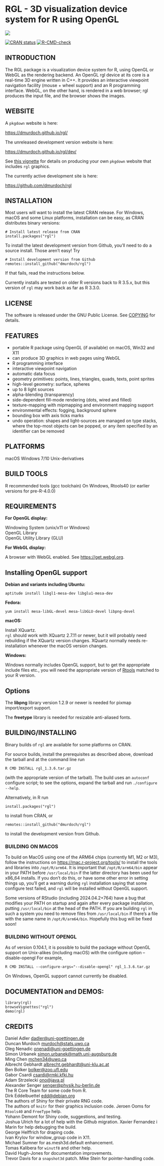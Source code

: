 
<!-- README.md is generated from README.Rmd. Please edit that file -->

# RGL - 3D visualization device system for R using OpenGL

![](man/figures/READMEpolyhedra-1-rgl.png)<!-- -->

<!-- badges: start -->

[![CRAN
status](https://www.r-pkg.org/badges/version/rgl)](https://CRAN.R-project.org/package=rgl)
[![R-CMD-check](https://github.com/dmurdoch/rgl/actions/workflows/R-CMD-check.yaml/badge.svg)](https://github.com/dmurdoch/rgl/actions/workflows/R-CMD-check.yaml)
<!-- badges: end -->

## INTRODUCTION

The RGL package is a visualization device system for R, using OpenGL or
WebGL as the rendering backend. An OpenGL rgl device at its core is a
real-time 3D engine written in C++. It provides an interactive viewpoint
navigation facility (mouse + wheel support) and an R programming
interface. WebGL, on the other hand, is rendered in a web browser; rgl
produces the input file, and the browser shows the images.

## WEBSITE

A `pkgdown` website is here:

<https://dmurdoch.github.io/rgl/>

The unreleased development version website is here:

<https://dmurdoch.github.io/rgl/dev/>

See [this
vignette](https://dmurdoch.github.io/rgl/dev/articles/pkgdown.html) for
details on producing your own `pkgdown` website that includes `rgl`
graphics.

The currently active development site is here:

<https://github.com/dmurdoch/rgl>

## INSTALLATION

Most users will want to install the latest CRAN release. For Windows,
macOS and some Linux platforms, installation can be easy, as CRAN
distributes binary versions:

    # Install latest release from CRAN
    install.packages("rgl")

To install the latest development version from Github, you’ll need to do
a source install. Those aren’t easy! Try

    # Install development version from Github
    remotes::install_github("dmurdoch/rgl")

If that fails, read the instructions below.

Currently installs are tested on older R versions back to R 3.5.x, but
this version of `rgl` may work back as far as R 3.3.0.

## LICENSE

The software is released under the GNU Public License. See
[COPYING](./COPYING) for details.

## FEATURES

- portable R package using OpenGL (if available) on macOS, Win32 and X11
- can produce 3D graphics in web pages using WebGL
- R programming interface
- interactive viewpoint navigation
- automatic data focus
- geometry primitives: points, lines, triangles, quads, texts, point
  sprites
- high-level geometry: surface, spheres
- up to 8 light sources
- alpha-blending (transparency)
- side-dependent fill-mode rendering (dots, wired and filled)
- texture-mapping with mipmapping and environment mapping support
- environmental effects: fogging, background sphere
- bounding box with axis ticks marks
- undo operation: shapes and light-sources are managed on type stacks,
  where the top-most objects can be popped, or any item specified by an
  identifier can be removed

## PLATFORMS

macOS Windows 7/10 Unix-derivatives

## BUILD TOOLS

R recommended tools (gcc toolchain) On Windows, Rtools40 (or earlier
versions for pre-R-4.0.0)

## REQUIREMENTS

**For OpenGL display:**

Windowing System (unix/x11 or Windows)  
OpenGL Library  
OpenGL Utility Library (GLU)

**For WebGL display:**

A browser with WebGL enabled. See <https://get.webgl.org>.

## Installing OpenGL support

**Debian and variants including Ubuntu:**

    aptitude install libgl1-mesa-dev libglu1-mesa-dev

**Fedora:**

    yum install mesa-libGL-devel mesa-libGLU-devel libpng-devel

**macOS:**

Install XQuartz.  
`rgl` should work with XQuartz 2.7.11 or newer, but it will probably
need rebuilding if the XQuartz version changes. XQuartz normally needs
re-installation whenever the macOS version changes.

**Windows:**

Windows normally includes OpenGL support, but to get the appropriate
include files etc., you will need the appropriate version of
[Rtools](https://cran.r-project.org/bin/windows/Rtools/) matched to your
R version.

## Options

The **libpng** library version 1.2.9 or newer is needed for pixmap
import/export support.

The **freetype** library is needed for resizable anti-aliased fonts.

## BUILDING/INSTALLING

Binary builds of `rgl` are available for some platforms on CRAN.

For source builds, install the prerequisites as described above,
download the tarball and at the command line run

    R CMD INSTALL rgl_1.3.6.tar.gz

(with the appropriate version of the tarball). The build uses an
`autoconf` configure script; to see the options, expand the tarball and
run `./configure --help`.

Alternatively, in R run

    install.packages("rgl")

to install from CRAN, or

    remotes::install_github("dmurdoch/rgl")

to install the development version from Github.

### BUILDING ON MACOS

To build on MacOS using one of the ARM64 chips (currently M1, M2 or M3),
follow the instructions on <https://mac.r-project.org/tools/> to install
the tools and libraries into `/opt/R/arm64`. It is important that
`/opt/R/arm64/bin` appear in your PATH before `/usr/local/bin` if the
latter directory has been used for x86_64 installs. If you don’t do
this, or have some other error in setting things up, you’ll get a
warning during `rgl` installation saying that some configure test
failed, and `rgl` will be installed without OpenGL support.

Some versions of RStudio (including 2024.04.2+764) have a bug that
modifies your PATH on startup and again after every package
installation, putting `/usr/local/bin` at the head of the PATH. If you
are building `rgl` in such a system you need to remove files from
`/usr/local/bin` if there’s a file with the same name in
`/opt/R/arm64/bin`. Hopefully this bug will be fixed soon!

### BUILDING WITHOUT OPENGL

As of version 0.104.1, it is possible to build the package without
OpenGL support on Unix-alikes (including macOS) with the configure
option –disable-opengl For example,

    R CMD INSTALL --configure-args="--disable-opengl" rgl_1.3.6.tar.gz 

On Windows, OpenGL support cannot currently be disabled.

## DOCUMENTATION and DEMOS:

    library(rgl)
    browseVignettes("rgl")
    demo(rgl)

## CREDITS

Daniel Adler <dadler@uni-goettingen.de>  
Duncan Murdoch <murdoch@stats.uwo.ca>  
Oleg Nenadic <onenadi@uni-goettingen.de>  
Simon Urbanek <simon.urbanek@math.uni-augsburg.de>  
Ming Chen <mchen34@uwo.ca>  
Albrecht Gebhardt <albrecht.gebhardt@uni-klu.ac.at>  
Ben Bolker <bolker@zoo.ufl.edu>  
Gabor Csardi <csardi@rmki.kfki.hu>  
Adam Strzelecki <ono@java.pl>  
Alexander Senger <senger@physik.hu-berlin.de>  
The R Core Team for some code from R.  
Dirk Eddelbuettel <edd@debian.org>  
The authors of Shiny for their private RNG code.  
The authors of `knitr` for their graphics inclusion code. Jeroen Ooms
for `Rtools40` and `FreeType` help.  
Yohann Demont for Shiny code, suggestions, and testing.  
Joshua Ulrich for a lot of help with the Github migration. Xavier
Fernandez i Marin for help debugging the build.  
George Helffrich for draping code.  
Ivan Krylov for window_group code in X11.  
Michael Sumner for as.mesh3d.default enhancement.  
Tomas Kalibera for `winutf8` and other help.  
David Hugh-Jones for documentation improvements.  
Trevor Davis for a `snapshot3d` patch. Mike Stein for pointer-handling
code.
